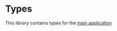 # Types

This library contains types for the [main application](https://github.com/SiarheiBobryk/dariaklover/tree/develop/apps/website)

